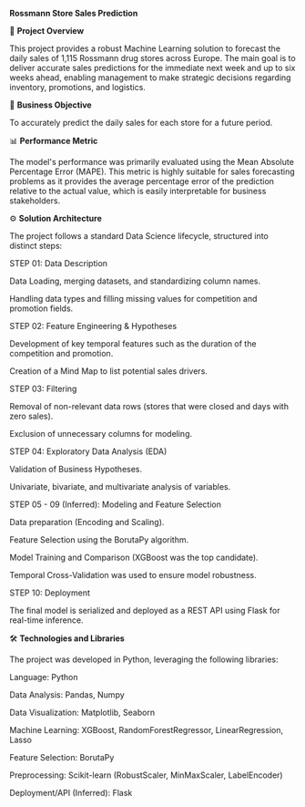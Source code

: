 **Rossmann Store Sales Prediction**

🚀 **Project Overview**

This project provides a robust Machine Learning solution to forecast the daily sales of 1,115 Rossmann drug stores across Europe. The main goal is to deliver accurate sales predictions for the immediate next week and up to six weeks ahead, enabling management to make strategic decisions regarding inventory, promotions, and logistics.

🎯 **Business Objective**

To accurately predict the daily sales for each store for a future period.

📊 **Performance Metric**

The model's performance was primarily evaluated using the Mean Absolute Percentage Error (MAPE). This metric is highly suitable for sales forecasting problems as it provides the average percentage error of the prediction relative to the actual value, which is easily interpretable for business stakeholders.

⚙️ **Solution Architecture**

The project follows a standard Data Science lifecycle, structured into distinct steps:

STEP 01: Data Description

Data Loading, merging datasets, and standardizing column names.

Handling data types and filling missing values for competition and promotion fields.

STEP 02: Feature Engineering & Hypotheses

Development of key temporal features such as the duration of the competition and promotion.

Creation of a Mind Map to list potential sales drivers.

STEP 03: Filtering

Removal of non-relevant data rows (stores that were closed and days with zero sales).

Exclusion of unnecessary columns for modeling.

STEP 04: Exploratory Data Analysis (EDA)

Validation of Business Hypotheses.

Univariate, bivariate, and multivariate analysis of variables.

STEP 05 - 09 (Inferred): Modeling and Feature Selection

Data preparation (Encoding and Scaling).

Feature Selection using the BorutaPy algorithm.

Model Training and Comparison (XGBoost was the top candidate).

Temporal Cross-Validation was used to ensure model robustness.

STEP 10: Deployment

The final model is serialized and deployed as a REST API using Flask for real-time inference.

🛠️ **Technologies and Libraries**

The project was developed in Python, leveraging the following libraries:

Language: Python

Data Analysis: Pandas, Numpy

Data Visualization: Matplotlib, Seaborn

Machine Learning: XGBoost, RandomForestRegressor, LinearRegression, Lasso

Feature Selection: BorutaPy

Preprocessing: Scikit-learn (RobustScaler, MinMaxScaler, LabelEncoder)

Deployment/API (Inferred): Flask
